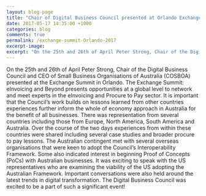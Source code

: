 ```yaml
---
layout: blog-page
title: "Chair of Digital Business Council presented at Orlando Exchange Summit"
date: 2017-05-17 14:35:00 +1000
categories: blog 
comments: true
permalink: /exchange-summit-Orlando-2017
excerpt-image:
excerpt: "On the 25th and 26th of April Peter Strong, Chair of the Digital Business Council and CEO of Small Business Organisations of Australia (COSBOA) presented at the Exchange Summit in Orlando. The Exchange Summit: eInvoicing and Beyond presents opportunities at a global level to network and meet experts in the eInvoicing and Procure to Pay sector..."
---
```


On the 25th and 26th
of April Peter Strong, Chair of the Digital Business Council and CEO of Small Business Organisations of Australia (COSBOA) presented at the Exchange Summit in Orlando. The Exchange Summit: eInvoicing and Beyond presents opportunities at a global level to network and meet experts in the eInvoicing and Procure to Pay sector. It is important that the Council’s work builds on lessons learned from other countries experiences further inform the whole of economy approach in Australia for the benefit of all businesses. There was representation from several countries including those from Europe, North America, South America and Australia. Over the course of the two days experiences from within these countries were shared including several case studies and broader procure to pay lessons. The Australian contingent met with several overseas organisations that were keen to adopt the Council’s Interoperability Framework. Some also indicated interest in beginning Proof of Concepts (PoCs) with Australian businesses. It was exciting to speak with the US representatives who are examining the viability of the US adopting the Australian Framework. Important conversations were also held around the latest trends in digital transformation. The Digital Business Council was excited to be a part of such a significant event!

